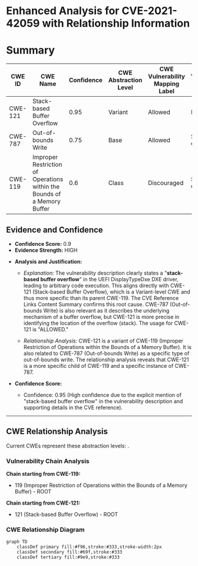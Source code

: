 # Enhanced Analysis for CVE-2021-42059 with Relationship Information

# Summary
| CWE ID | CWE Name | Confidence | CWE Abstraction Level | CWE Vulnerability Mapping Label | CWE-Vulnerability Mapping Notes |
|---|---|---|---|---|---|
| CWE-121 | Stack-based Buffer Overflow | 0.95 | Variant | Allowed | Primary CWE |
| CWE-787 | Out-of-bounds Write | 0.75 | Base | Allowed | Secondary Candidate |
| CWE-119 | Improper Restriction of Operations within the Bounds of a Memory Buffer | 0.6 | Class | Discouraged | Secondary Candidate |

## Evidence and Confidence

*   **Confidence Score:** 0.9
*   **Evidence Strength:** HIGH

- **Analysis and Justification:**
  - *Explanation:* The vulnerability description clearly states a "**stack-based buffer overflow**" in the UEFI DisplayTypeDxe DXE driver, leading to arbitrary code execution. This aligns directly with CWE-121 (Stack-based Buffer Overflow), which is a Variant-level CWE and thus more specific than its parent CWE-119. The CVE Reference Links Content Summary confirms this root cause. CWE-787 (Out-of-bounds Write) is also relevant as it describes the underlying mechanism of a buffer overflow, but CWE-121 is more precise in identifying the location of the overflow (stack). The usage for CWE-121 is "ALLOWED."

  - *Relationship Analysis:* CWE-121 is a variant of CWE-119 (Improper Restriction of Operations within the Bounds of a Memory Buffer). It is also related to CWE-787 (Out-of-bounds Write) as a specific type of out-of-bounds write. The relationship analysis reveals that CWE-121 is a more specific child of CWE-119 and a specific instance of CWE-787.

- **Confidence Score:**
  - Confidence: 0.95 (High confidence due to the explicit mention of "stack-based buffer overflow" in the vulnerability description and supporting details in the CVE reference).

---


## CWE Relationship Analysis

Current CWEs represent these abstraction levels: .


### Vulnerability Chain Analysis

**Chain starting from CWE-119:**
- 119 (Improper Restriction of Operations within the Bounds of a Memory Buffer) - ROOT


**Chain starting from CWE-121:**
- 121 (Stack-based Buffer Overflow) - ROOT



### CWE Relationship Diagram

```mermaid
graph TD
    classDef primary fill:#f96,stroke:#333,stroke-width:2px
    classDef secondary fill:#69f,stroke:#333
    classDef tertiary fill:#9e9,stroke:#333
```
